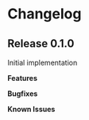 # Changelog


## Release 0.1.0

Initial implementation

**Features**

**Bugfixes**

**Known Issues**

